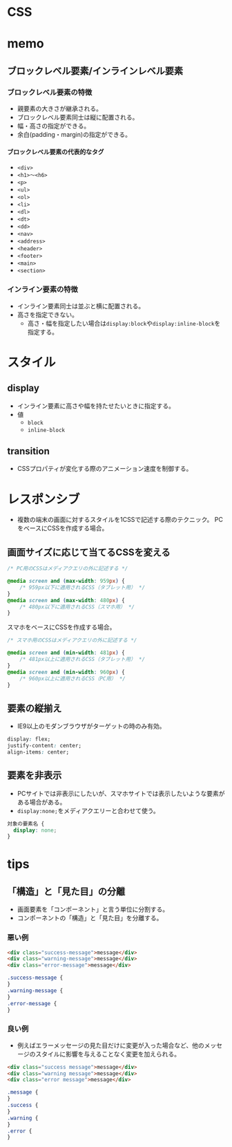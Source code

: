 # CSS
# memo
## ブロックレベル要素/インラインレベル要素
### ブロックレベル要素の特徴
* 親要素の大きさが継承される。
* ブロックレベル要素同士は縦に配置される。
* 幅・高さの指定ができる。
* 余白(padding・margin)の指定ができる。
#### ブロックレベル要素の代表的なタグ
* `<div>`
* `<h1>〜<h6>`
* `<p>`
* `<ul>`
* `<ol>`
* `<li>`
* `<dl>`
* `<dt>`
* `<dd>`
* `<nav>`
* `<address>`
* `<header>`
* `<footer>`
* `<main>`
* `<section>`
### インライン要素の特徴
* インライン要素同士は並ぶと横に配置される。
* 高さを指定できない。
  * 高さ・幅を指定したい場合は`display:block`や`display:inline-block`を指定する。

# スタイル
## display
* インライン要素に高さや幅を持たせたいときに指定する。
* 値
  * `block`
  * `inline-block`
    
## transition
* CSSプロパティが変化する際のアニメーション速度を制御する。

# レスポンシブ
* 複数の端末の画面に対するスタイルを1CSSで記述する際のテクニック。
PCをベースにCSSを作成する場合。
## 画面サイズに応じて当てるCSSを変える
```css
/* PC用のCSSはメディアクエリの外に記述する */

@media screen and (max-width: 959px) {
	/* 959px以下に適用されるCSS（タブレット用） */
}
@media screen and (max-width: 480px) {
	/* 480px以下に適用されるCSS（スマホ用） */
}
```
スマホをベースにCSSを作成する場合。
```css
/* スマホ用のCSSはメディアクエリの外に記述する */

@media screen and (min-width: 481px) {
	/* 481px以上に適用されるCSS（タブレット用） */
}
@media screen and (min-width: 960px) {
	/* 960px以上に適用されるCSS（PC用） */
}
```
## 要素の縦揃え
* IE9以上のモダンブラウザがターゲットの時のみ有効。
```css
display: flex;
justify-content: center;
align-items: center;
```
## 要素を非表示
* PCサイトでは非表示にしたいが、スマホサイトでは表示したいような要素がある場合がある。
* `display:none;`をメディアクエリーと合わせて使う。
```css
対象の要素名 {
  display: none;
}
```

# tips
## 「構造」と「見た目」の分離
* 画面要素を「コンポーネント」と言う単位に分割する。
* コンポーネントの「構造」と「見た目」を分離する。
### 悪い例
```html
<div class="success-message">message</div>
<div class="warning-message">message</div>
<div class="error-message">message</div>
```
```css
.success-message {
}
.warning-message {
}
.error-message {
}
```
### 良い例
* 例えばエラーメッセージの見た目だけに変更が入った場合など、他のメッセージのスタイルに影響を与えることなく変更を加えられる。
```html
<div class="success message">message</div>
<div class="warning message">message</div>
<div class="error message">message</div>
```
```css
.message {
}
.success {
}
.warning {
}
.error {
}
```